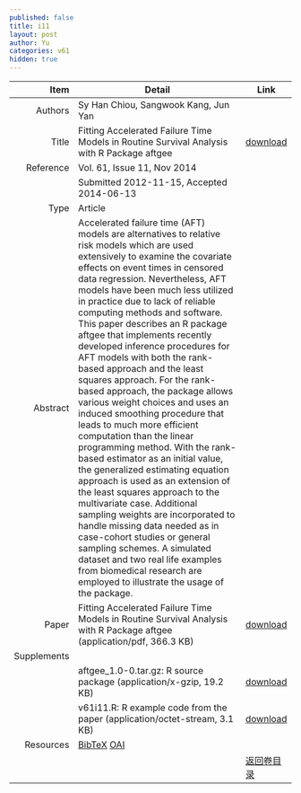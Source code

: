 ```yaml
---
published: false
title: i11
layout: post
author: Yu
categories: v61
hidden: true
---
```


| Item | Detail | Link |
|---:|---|---|
| Authors | Sy Han Chiou, Sangwook Kang, Jun Yan| |
| Title |Fitting Accelerated Failure Time Models in Routine Survival Analysis with R Package aftgee | [download](http://www.jstatsoft.org/v61/i11/paper) |
| Reference |Vol. 61, Issue 11, Nov 2014 | |
| | Submitted 2012-11-15, Accepted 2014-06-13| | 
| Type | Article| |
| Abstract | Accelerated failure time (AFT) models are alternatives to relative risk models which are used extensively to examine the covariate effects on event times in censored data regression. Nevertheless, AFT models have been much less utilized in practice due to lack of reliable computing methods and software. This paper describes an R package aftgee that implements recently developed inference procedures for AFT models with both the rank-based approach and the least squares approach. For the rank-based approach, the package allows various weight choices and uses an induced smoothing procedure that leads to much more efficient computation than the linear programming method. With the rank-based estimator as an initial value, the generalized estimating equation approach is used as an extension of the least squares approach to the multivariate case. Additional sampling weights are incorporated to handle missing data needed as in case-cohort studies or general sampling schemes. A simulated dataset and two real life examples from biomedical research are employed to illustrate the usage of the package.| |
| Paper | Fitting Accelerated Failure Time Models in Routine Survival Analysis with R Package aftgee  (application/pdf, 366.3 KB)| [download](http://www.jstatsoft.org/v61/i11/paper) |
| Supplements | | |
| |aftgee_1.0-0.tar.gz: R source package  (application/x-gzip, 19.2 KB)|  [download](http://www.jstatsoft.org/v61/i11/supp/1) |
| |v61i11.R:            R example code from the paper  (application/octet-stream, 3.1 KB)|  [download](http://www.jstatsoft.org/v61/i11/supp/2) |
| Resources | [BibTeX](http://www.jstatsoft.org/v61/i11/bibtex) [OAI](http://www.jstatsoft.org/oai?verb=GetRecord&identifier=oai.jstatsoft/v61/i11&prefix=oai_dc)| |
| |  | [返回卷目录]({{site.baseurl}}/volume/v61.html) |